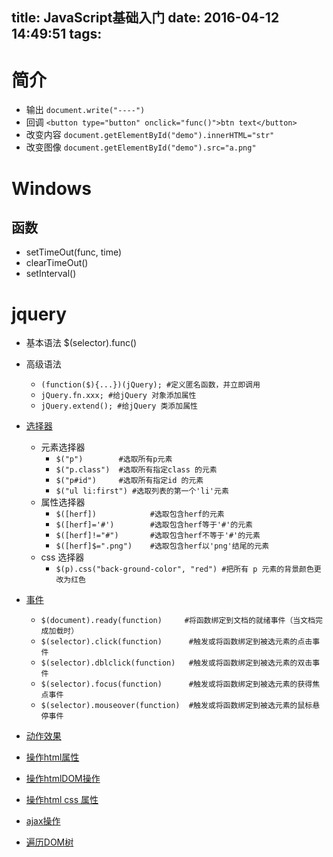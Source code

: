 title: JavaScript基础入门
date: 2016-04-12 14:49:51
tags:
---


# 简介

+ 输出
`document.write("----")`
+ 回调
`<button type="button" onclick="func()">btn text</button>`
+ 改变内容
`document.getElementById("demo").innerHTML="str"`
+ 改变图像
`document.getElementById("demo").src="a.png"`


# Windows

## 函数
+ setTimeOut(func, time)
+ clearTimeOut()
+ setInterval()


# jquery

+ 基本语法
    $(selector).func()
+ 高级语法
    * `(function($){...})(jQuery); #定义匿名函数，并立即调用`
    * `jQuery.fn.xxx; #给jQuery 对象添加属性`
    * `jQuery.extend(); #给jQuery 类添加属性`

+ [选择器](http://www.w3school.com.cn/jquery/jquery_ref_selectors.asp)
    * 元素选择器
        - `$("p")        #选取所有p元素`
        - `$("p.class")  #选取所有指定class 的元素`
        - `$("p#id")     #选取所有指定id 的元素`
        - `$("ul li:first") #选取列表的第一个'li'元素`
    * 属性选择器
        - `$([herf])            #选取包含herf的元素`
        - `$([herf]='#')        #选取包含herf等于'#'的元素`
        - `$([herf]!="#")       #选取包含herf不等于'#'的元素`
        - `$([herf]$=".png")    #选取包含herf以'png'结尾的元素`
    * css 选择器
        - `$(p).css("back-ground-color", "red") #把所有 p 元素的背景颜色更改为红色`
+ [事件](http://www.w3school.com.cn/jquery/jquery_ref_events.asp)
    * `$(document).ready(function)     #将函数绑定到文档的就绪事件（当文档完成加载时）`
    * `$(selector).click(function)      #触发或将函数绑定到被选元素的点击事件`    
    * `$(selector).dblclick(function)   #触发或将函数绑定到被选元素的双击事件`    
    * `$(selector).focus(function)      #触发或将函数绑定到被选元素的获得焦点事件`    
    * `$(selector).mouseover(function)  #触发或将函数绑定到被选元素的鼠标悬停事件`
+ [动作效果](http://www.w3school.com.cn/jquery/jquery_ref_effects.asp)
+ [操作html属性](http://www.w3school.com.cn/jquery/jquery_ref_attributes.asp)
+ [操作htmlDOM操作](http://www.w3school.com.cn/jquery/jquery_ref_manipulation.asp)
+ [操作html css 属性](http://www.w3school.com.cn/jquery/jquery_ref_css.asp)
+ [ajax操作](http://www.w3school.com.cn/jquery/jquery_ref_ajax.asp)
+ [遍历DOM树](http://www.w3school.com.cn/jquery/jquery_ref_traversing.asp)
